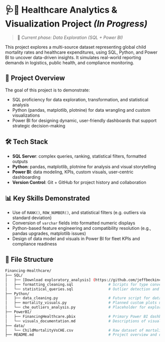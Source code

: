 #  🩺🏥 Healthcare Analytics & Visualization Project *(In Progress)*
> 🚧 *Current phase: Data Exploration (SQL + Power BI)*

This project explores a multi-source dataset representing global child mortality rates and healthcare expenditures, using SQL, Python, and Power BI to uncover data-driven insights. It simulates real-world reporting demands in logistics, public health, and compliance monitoring.

## 📁 Project Overview

The goal of this project is to demonstrate:
- SQL proficiency for data exploration, transformation, and statistical analysis
- Python (pandas, matplotlib, plotnine) for data wrangling and custom visualizations
- Power BI for designing dynamic, user-friendly dashboards that support strategic decision-making

## 🛠️ Tech Stack
- **SQL Server**: complex queries, ranking, statistical filters, formatted outputs
- **Python**: pandas, matplotlib, plotnine for analysis and visual storytelling
- **Power BI**: data modeling, KPIs, custom visuals, user-centric dashboarding
- **Version Control**: Git + GitHub for project history and collaboration

## 📊 Key Skills Demonstrated
- Use of `RANK()`, `ROW_NUMBER()`, and statistical filters (e.g. outliers via standard deviation)
- Conversion of `varchar` fields into formatted numeric displays
- Python-based feature engineering and compatibility resolution (e.g., pandas upgrades, matplotlib issues)
- Design of data model and visuals in Power BI for fleet KPIs and compliance readiness

## 📁 File Structure

```bash
Financing-Healthcare/
├── SQL/
│   ├── [Download exploratory_analysis] (https://github.com/jeffbeckinc/Test/blob/main/Data%20Exploration.sql)               # Queries for initial data exploration and profiling
│   ├── formatting_cleaning.sql                # Scripts for type conversion, formatting, and null handling
│   └── statistical_queries.sql                # Outlier detection and distribution analysis
├── Python/
│   ├── data_cleaning.py                       # Future script for data wrangling using pandas
│   ├── mortality_visuals.py                   # Planned custom plots using plotnine/matplotlib
│   └── che_outliers_analysis.py               # Placeholder for exploratory comparisons
├── PowerBI/
│   ├── FinancingHealthcare.pbix               # Primary Power BI dashboard file
│   └── visuals_documentation.md               # Descriptions of visuals, bookmarks, and interactivity logic
├── data/
│   └── ChildMortalityVsCHE.csv                # Raw dataset of mortality and healthcare expenditure
├── README.md                                  # Project overview and documentation

